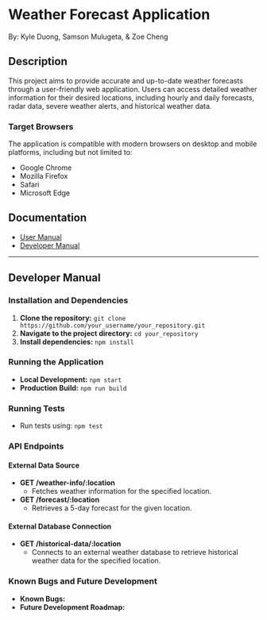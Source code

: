 # Weather Forecast Application
By: Kyle Duong, Samson Mulugeta, & Zoe Cheng

## Description
This project aims to provide accurate and up-to-date weather forecasts through a user-friendly web application. Users can access detailed weather information for their desired locations, including hourly and daily forecasts, radar data, severe weather alerts, and historical weather data.

### Target Browsers
The application is compatible with modern browsers on desktop and mobile platforms, including but not limited to:
- Google Chrome
- Mozilla Firefox
- Safari
- Microsoft Edge

## Documentation
- [User Manual](link_to_user_manual.md)
- [Developer Manual](link_to_developer_manual.md)

---

## Developer Manual

### Installation and Dependencies
1. **Clone the repository:** `git clone https://github.com/your_username/your_repository.git`
2. **Navigate to the project directory:** `cd your_repository`
3. **Install dependencies:** `npm install`

### Running the Application
- **Local Development:** `npm start`
- **Production Build:** `npm run build`

### Running Tests
- Run tests using: `npm test`

### API Endpoints
#### External Data Source
- **GET /weather-info/:location**
  - Fetches weather information for the specified location.
- **GET /forecast/:location**
  - Retrieves a 5-day forecast for the given location.

#### External Database Connection
- **GET /historical-data/:location**
  - Connects to an external weather database to retrieve historical weather data for the specified location.

### Known Bugs and Future Development
- **Known Bugs:** 
- **Future Development Roadmap:**
